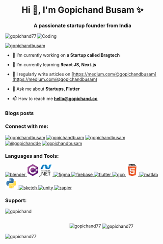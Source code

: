 <h1 align="center">Hi 👋, I'm Gopichand Busam ✨</h1>
<h3 align="center">A passionate startup founder from India</h3>
<img align="right" alt="Coding" width="400" src="https://cdn.dribbble.com/users/1162077/screenshots/3848914/programmer.gif">

<p align="left"> <img src="https://komarev.com/ghpvc/?username=gopichand77&label=Profile%20views&color=0e75b6&style=flat" alt="gopichand77" /> </p>

<p align="left"> <a href="https://twitter.com/gopichandbusam" target="blank"><img src="https://img.shields.io/twitter/follow/gopichandbusam?logo=twitter&style=for-the-badge" alt="gopichandbusam" /></a> </p>

- 🔭 I’m currently working on **a Startup called Bragtech**

- 🌱 I’m currently learning **React JS, Next.js**

- 📝 I regularly write articles on [https://medium.com/@gopichandbusam](https://medium.com/@gopichandbusam)

- 💬 Ask me about **Startups, Flutter**

- 📫 How to reach me **hello@gopichand.co**

### Blogs posts
<!-- BLOG-POST-LIST:START -->
<!-- BLOG-POST-LIST:END -->

<h3 align="left">Connect with me:</h3>
<p align="left">
<a href="https://twitter.com/gopichandbusam" target="blank"><img align="center" src="https://raw.githubusercontent.com/rahuldkjain/github-profile-readme-generator/master/src/images/icons/Social/twitter.svg" alt="gopichandbusam" height="30" width="40" /></a>
<a href="https://linkedin.com/in/gopichandbuam" target="blank"><img align="center" src="https://raw.githubusercontent.com/rahuldkjain/github-profile-readme-generator/master/src/images/icons/Social/linked-in-alt.svg" alt="gopichandbuam" height="30" width="40" /></a>
<a href="https://instagram.com/gopichandbusam" target="blank"><img align="center" src="https://raw.githubusercontent.com/rahuldkjain/github-profile-readme-generator/master/src/images/icons/Social/instagram.svg" alt="gopichandbusam" height="30" width="40" /></a>
<a href="https://medium.com/@gopichandde" target="blank"><img align="center" src="https://raw.githubusercontent.com/rahuldkjain/github-profile-readme-generator/master/src/images/icons/Social/medium.svg" alt="@gopichandde" height="30" width="40" /></a>
<a href="https://www.youtube.com/c/gopichandbusam" target="blank"><img align="center" src="https://raw.githubusercontent.com/rahuldkjain/github-profile-readme-generator/master/src/images/icons/Social/youtube.svg" alt="gopichandbusam" height="30" width="40" /></a>
</p>

<h3 align="left">Languages and Tools:</h3>
<p align="left"> <a href="https://www.blender.org/" target="_blank" rel="noreferrer"> <img src="https://download.blender.org/branding/community/blender_community_badge_white.svg" alt="blender" width="40" height="40"/> </a> <a href="https://www.w3schools.com/cs/" target="_blank" rel="noreferrer"> <img src="https://raw.githubusercontent.com/devicons/devicon/master/icons/csharp/csharp-original.svg" alt="csharp" width="40" height="40"/> </a> <a href="https://dotnet.microsoft.com/" target="_blank" rel="noreferrer"> <img src="https://raw.githubusercontent.com/devicons/devicon/master/icons/dot-net/dot-net-original-wordmark.svg" alt="dotnet" width="40" height="40"/> </a> <a href="https://www.figma.com/" target="_blank" rel="noreferrer"> <img src="https://www.vectorlogo.zone/logos/figma/figma-icon.svg" alt="figma" width="40" height="40"/> </a> <a href="https://firebase.google.com/" target="_blank" rel="noreferrer"> <img src="https://www.vectorlogo.zone/logos/firebase/firebase-icon.svg" alt="firebase" width="40" height="40"/> </a> <a href="https://flutter.dev" target="_blank" rel="noreferrer"> <img src="https://www.vectorlogo.zone/logos/flutterio/flutterio-icon.svg" alt="flutter" width="40" height="40"/> </a> <a href="https://cloud.google.com" target="_blank" rel="noreferrer"> <img src="https://www.vectorlogo.zone/logos/google_cloud/google_cloud-icon.svg" alt="gcp" width="40" height="40"/> </a> <a href="https://www.w3.org/html/" target="_blank" rel="noreferrer"> <img src="https://raw.githubusercontent.com/devicons/devicon/master/icons/html5/html5-original-wordmark.svg" alt="html5" width="40" height="40"/> </a> <a href="https://www.mathworks.com/" target="_blank" rel="noreferrer"> <img src="https://upload.wikimedia.org/wikipedia/commons/2/21/Matlab_Logo.png" alt="matlab" width="40" height="40"/> </a> <a href="https://www.python.org" target="_blank" rel="noreferrer"> <img src="https://raw.githubusercontent.com/devicons/devicon/master/icons/python/python-original.svg" alt="python" width="40" height="40"/> </a> <a href="https://www.sketch.com/" target="_blank" rel="noreferrer"> <img src="https://www.vectorlogo.zone/logos/sketchapp/sketchapp-icon.svg" alt="sketch" width="40" height="40"/> </a> <a href="https://unity.com/" target="_blank" rel="noreferrer"> <img src="https://www.vectorlogo.zone/logos/unity3d/unity3d-icon.svg" alt="unity" width="40" height="40"/> </a> <a href="https://zapier.com" target="_blank" rel="noreferrer"> <img src="https://www.vectorlogo.zone/logos/zapier/zapier-icon.svg" alt="zapier" width="40" height="40"/> </a> </p>

<h3 align="left">Support:</h3>
<p><a href="https://www.buymeacoffee.com/gopichand"> <img align="left" src="https://cdn.buymeacoffee.com/buttons/v2/default-yellow.png" height="50" width="210" alt="gopichand" /></a></p><br><br>

<p><img align="left" src="https://github-readme-stats.vercel.app/api/top-langs?username=gopichand77&show_icons=true&locale=en&layout=compact" alt="gopichand77" /></p>

<p>&nbsp;<img align="center" src="https://github-readme-stats.vercel.app/api?username=gopichand77&show_icons=true&locale=en" alt="gopichand77" /></p>

<p><img align="center" src="https://github-readme-streak-stats.herokuapp.com/?user=gopichand77&" alt="gopichand77" /></p>
